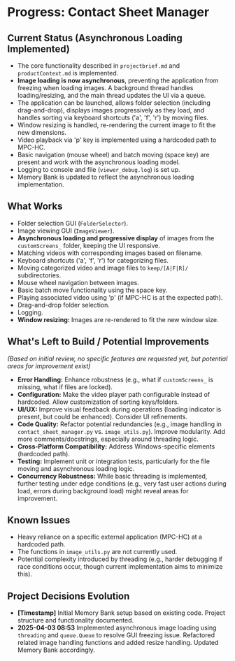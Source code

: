 # Progress: Contact Sheet Manager

## Current Status (Asynchronous Loading Implemented)

-   The core functionality described in `projectbrief.md` and `productContext.md` is implemented.
-   **Image loading is now asynchronous**, preventing the application from freezing when loading images. A background thread handles loading/resizing, and the main thread updates the UI via a queue.
-   The application can be launched, allows folder selection (including drag-and-drop), displays images progressively as they load, and handles sorting via keyboard shortcuts ('a', 'f', 'r') by moving files.
-   Window resizing is handled, re-rendering the current image to fit the new dimensions.
-   Video playback via 'p' key is implemented using a hardcoded path to MPC-HC.
-   Basic navigation (mouse wheel) and batch moving (space key) are present and work with the asynchronous loading model.
-   Logging to console and file (`viewer_debug.log`) is set up.
-   Memory Bank is updated to reflect the asynchronous loading implementation.

## What Works

-   Folder selection GUI (`FolderSelector`).
-   Image viewing GUI (`ImageViewer`).
-   **Asynchronous loading and progressive display** of images from the `customScreens_` folder, keeping the UI responsive.
-   Matching videos with corresponding images based on filename.
-   Keyboard shortcuts ('a', 'f', 'r') for categorizing files.
-   Moving categorized video and image files to `keep/[A|F|R]/` subdirectories.
-   Mouse wheel navigation between images.
-   Basic batch move functionality using the space key.
-   Playing associated video using 'p' (if MPC-HC is at the expected path).
-   Drag-and-drop folder selection.
-   Logging.
-   **Window resizing:** Images are re-rendered to fit the new window size.

## What's Left to Build / Potential Improvements

*(Based on initial review, no specific features are requested yet, but potential areas for improvement exist)*

-   **Error Handling:** Enhance robustness (e.g., what if `customScreens_` is missing, what if files are locked).
-   **Configuration:** Make the video player path configurable instead of hardcoded. Allow customization of sorting keys/folders.
-   **UI/UX:** Improve visual feedback during operations (loading indicator is present, but could be enhanced). Consider UI refinements.
-   **Code Quality:** Refactor potential redundancies (e.g., image handling in `contact_sheet_manager.py` vs. `image_utils.py`). Improve modularity. Add more comments/docstrings, especially around threading logic.
-   **Cross-Platform Compatibility:** Address Windows-specific elements (hardcoded path).
-   **Testing:** Implement unit or integration tests, particularly for the file moving and asynchronous loading logic.
-   **Concurrency Robustness:** While basic threading is implemented, further testing under edge conditions (e.g., very fast user actions during load, errors during background load) might reveal areas for improvement.

## Known Issues

-   Heavy reliance on a specific external application (MPC-HC) at a hardcoded path.
-   The functions in `image_utils.py` are not currently used.
-   Potential complexity introduced by threading (e.g., harder debugging if race conditions occur, though current implementation aims to minimize this).

## Project Decisions Evolution

-   **[Timestamp]** Initial Memory Bank setup based on existing code. Project structure and functionality documented.
-   **2025-04-03 08:53** Implemented asynchronous image loading using `threading` and `queue.Queue` to resolve GUI freezing issue. Refactored related image handling functions and added resize handling. Updated Memory Bank accordingly.
